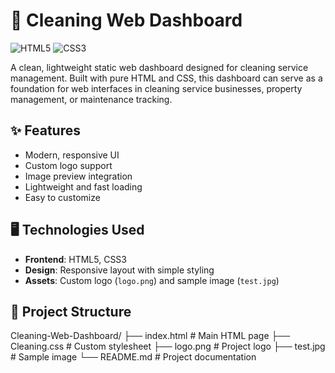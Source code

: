 # 🧼 Cleaning Web Dashboard

![HTML5](https://img.shields.io/badge/HTML5-E34F26?style=for-the-badge&logo=html5&logoColor=white)
![CSS3](https://img.shields.io/badge/CSS3-1572B6?style=for-the-badge&logo=css3&logoColor=white)

A clean, lightweight static web dashboard designed for cleaning service management. Built with pure HTML and CSS, this dashboard can serve as a foundation for web interfaces in cleaning service businesses, property management, or maintenance tracking.

## ✨ Features

- Modern, responsive UI
- Custom logo support
- Image preview integration
- Lightweight and fast loading
- Easy to customize

## 🖥️ Technologies Used

- **Frontend**: HTML5, CSS3
- **Design**: Responsive layout with simple styling
- **Assets**: Custom logo (`logo.png`) and sample image (`test.jpg`)

## 📁 Project Structure
Cleaning-Web-Dashboard/
├── index.html # Main HTML page
├── Cleaning.css # Custom stylesheet
├── logo.png # Project logo
├── test.jpg # Sample image
└── README.md # Project documentation
